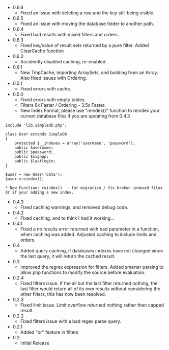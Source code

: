   * 0.6.6
    * Fixed an issue with deleting a row and the key still being visible.
  * 0.6.5
    * Fixed an issue with moving the database folder to another path.
  * 0.6.4
    * Fixed bad results with mixed filters and orders.
  * 0.6.3
    * Fixed key/value of result sets returned by a pure filter. Added ClearCache function
  * 0.6.2
    * Accidently disabled caching, re-enabled.
  * 0.6.1
    * New TmpCache, importing ArraySets, and building from an Array. Also fixed issues with Ordering.
  * 0.5.1
    * Fixed errors with cache.
  * 0.5.0
    * Fixed errors with empty tables.
    * Filters 6x Faster / Ordering - 3.5x Faster.
    * New Index Format, please use "reindex()" function to reindex your current database files if you are updating from 0.4.3
```
include 'lib.simpledb.php';

class User extends SimpleDb 
{
    protected $__indexes = array('username', 'password');
    public $username;
    public $password;
    public $signup;
    public $lastlogin;
}

$user = new User('data');
$user->reindex();
```
    * New Function: reindex()  - for migration / fix broken indexed files Or if your adding a new index.
  * 0.4.3
    * Fixed caching warnings, and removed debug code.
  * 0.4.2
    * Fixed caching, and to think I had it working...
  * 0.4.1
    * Fixed a no results error returned with bad parameter in a function, when caching was added. Adjusted caching to include limits and orders.
  * 0.4
    * Added query caching, if databases indexes have not changed since the last query, it will return the cached result.
  * 0.3
    * Improved the regrex expression for filters. Added smarter parsing to allow php functions to modify the source before evaluation.
  * 0.2.4
    * Fixed filters issue. If the all but the last filter returned nothing, the last filter would return all of its own results without considering the other filters, this has now been resolved.
  * 0.2.3
    * Fixed limit issue. Limit overflow returned nothing rather then capped result.
  * 0.2.2
    * Fixed filters issue with a bad regex parse query.
  * 0.2.1
    * Added "or" feature in filters
  * 0.2
    * Initial Release